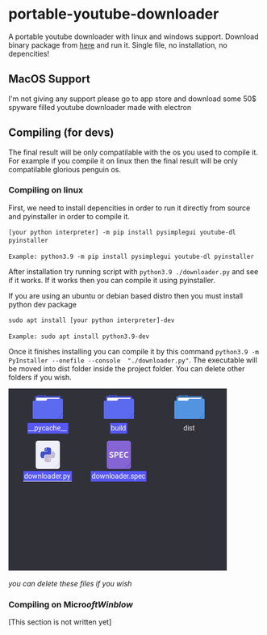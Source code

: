 # portable-youtube-downloader
A portable youtube downloader with linux and windows support. Download binary package from [here](https://github.com/KBHamster/portable-youtube-downloader/releases) and run it. Single file, no installation, no depencities!

## MacOS Support
I'm not giving any support please go to app store and download some 50$ spyware filled youtube downloader made with electron

## Compiling (for devs)
The final result will be only compatilable with the os you used to compile it. For example if you compile it on linux then the final result will be only compatilable glorious penguin os.

### Compiling on linux
First, we need to install depencities in order to run it directly from source and pyinstaller in order to compile it.
```
[your python interpreter] -m pip install pysimplegui youtube-dl pyinstaller

Example: python3.9 -m pip install pysimplegui youtube-dl pyinstaller
```
After installation try running script with `python3.9 ./downloader.py` and see if it works. If it works then you can compile it using pyinstaller. 

If you are using an ubuntu or debian based distro then you must install python dev package

```
sudo apt install [your python interpreter]-dev

Example: sudo apt install python3.9-dev
```
Once it finishes installing you can compile it by this command `python3.9 -m PyInstaller --onefile --console  "./downloader.py"`. The executable will be moved into dist folder inside the project folder. You can delete other folders if you wish.

![](image.png)

*you can delete these files if you wish*

### Compiling on Micro$oft Winblow$
[This section is not written yet]
